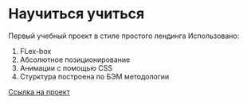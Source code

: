 # Научиться учиться
Первый учебный проект в стиле простого лендинга
Использовано:
1. FLex-box
2. Абсолютное позиционирование
3. Анимации с помощью CSS
4. Стурктура построена по БЭМ методологии

[Ссылка на проект](https://nikita-trofimov.github.io/how-to-learn/)
